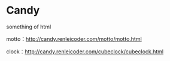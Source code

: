 # Candy

something of html

motto：http://candy.renleicoder.com/motto/motto.html

clock：http://candy.renleicoder.com/cubeclock/cubeclock.html